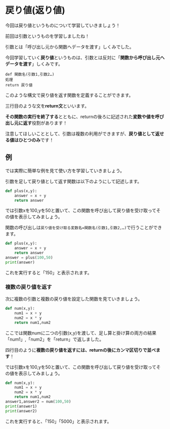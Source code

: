 # 戻り値(返り値)

今回は戻り値というものについて学習していきましょう！

前回は引数というものを学習しましたね！

引数とは「呼び出し元から関数へデータを渡す」しくみでした。

今回学習していく**戻り値**というものは、引数とは反対に「**関数から呼び出し元へデータを渡す**」しくみです。

`def 関数名(引数1,引数2…)`   
     `処理`   
     `return 戻り値`     

このような構文で戻り値を返す関数を定義することができます。

三行目のような文を**return文**といいます。

**その関数の実行を終了する**とともに、returnの後ろに記述された**変数や値を呼び出し元に返す**役割があります！

注意してほしいこととして、引数は複数の利用ができますが、**戻り値として返せる値はひとつのみ**です！

## 例

では実際に簡単な例を見て使い方を学習していきましょう。

引数を足して戻り値として返す関数は以下のようにして記述します。

```Python
def plus(x,y):
    answer = x + y
    return answer
```

では引数xを100,yを50と置いて、この関数を呼び出して戻り値を受け取ってその値を表示してみましょう。

関数の呼び出しは`戻り値を受け取る変数名=関数名(引数1,引数2,…)`で行うことができます。

```Python
def plus(x,y):
    answer = x + y
    return answer
answer = plus(100,50)
print(answer)
```
これを実行すると「150」と表示されます。

### 複数の戻り値を返す

次に複数の引数と複数の戻り値を設定した関数を見ていきましょう。

```Python
def num(x,y):
    num1 = x + y
    num2 = x * y
    return num1,num2
```
ここでは関数numに二つの引数(x,y)を渡して、足し算と掛け算の両方の結果「num1」,「num2」を「return」で返しました。

四行目のように**複数の戻り値を返すには、returnの後にカンマ区切りで並べます**！

では引数xを100,yを50と置いて、この関数を呼び出して戻り値を受け取ってその値を表示してみましょう。

```Python
def num(x,y):
    num1 = x + y
    num2 = x * y
    return num1,num2
answer1,answer2 = num(100,50)
print(answer1)
print(answer2)
```
これを実行すると、「150」「5000」と表示されます。
